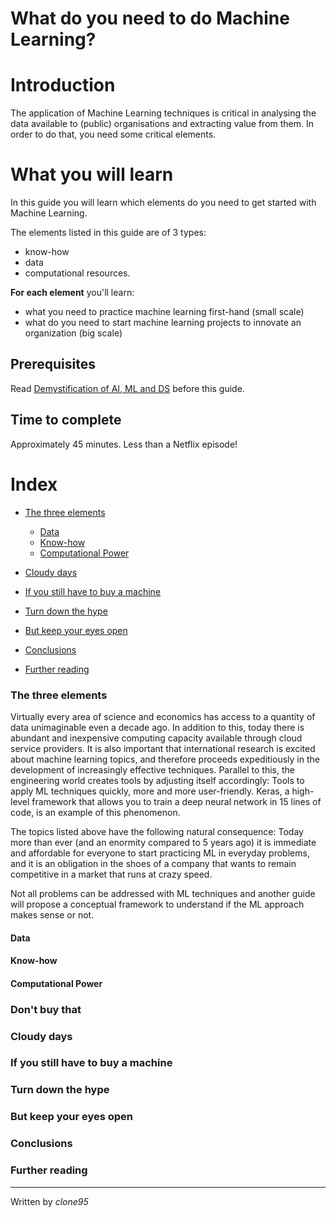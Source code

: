 # What do you need to do Machine Learning?

# Introduction 
The application of Machine Learning techniques is critical in analysing the data available to (public) organisations and extracting value from them. In order to do that, you need some critical elements.

# What you will learn 
In this guide you will learn which elements do you need to get started with Machine Learning.

The elements listed in this guide are of 3 types: 

 - know-how
 - data
 - computational resources.

**For each element** you'll learn:
- what you need to practice machine learning first-hand (small scale)
- what do you need to start machine learning projects to innovate an organization (big scale)


## Prerequisites
Read [Demystification of AI, ML and DS](Demystification.md) before this guide.

## Time to complete
Approximately 45 minutes. Less than a Netflix episode!

# Index
- [The three elements](#The-three-elements)
  - [Data](#Data)
  - [Know-how](#Know-how)
  - [Computational Power](#Computational-Power)

- [Cloudy days](#Cloudy-days)
- [If you still have to buy a machine](#If-you-still-have-to-buy-a-machine)
- [Turn down the hype](#Turn-down-the-hype)
- [But keep your eyes open](#But-keep-your-eyes-open)
- [Conclusions](#Conclusions)
- [Further reading](#Further-reading)

### The three elements
Virtually every area of science and economics has access to a quantity of data unimaginable even a decade ago. 
In addition to this, today there is abundant and inexpensive computing capacity available through cloud service providers. 
It is also important that international research is excited about machine learning topics, and therefore proceeds expeditiously in the development of increasingly effective techniques.
Parallel to this, the engineering world creates tools by adjusting itself accordingly: Tools to apply ML techniques quickly, more and more user-friendly. Keras, a high-level framework that allows you to train a deep neural network in 15 lines of code, is an example of this phenomenon.

The topics listed above have the following natural consequence:
Today more than ever (and an enormity compared to 5 years ago) it is immediate and affordable for everyone to start practicing ML in everyday problems, and it is an obligation in the shoes of a company that wants to remain competitive in a market that runs at crazy speed. 

Not all problems can be addressed with ML techniques and another guide will propose a conceptual framework to understand if the ML approach makes sense or not.

#### Data
#### Know-how
#### Computational Power
### Don't buy that
### Cloudy days
### If you still have to buy a machine
### Turn down the hype
### But keep your eyes open
### Conclusions
### Further reading






----
Written by _clone95_

